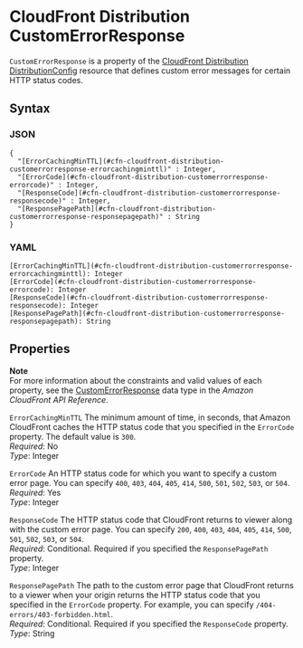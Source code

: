 # CloudFront Distribution CustomErrorResponse<a name="aws-properties-cloudfront-distribution-customerrorresponse"></a>

`CustomErrorResponse` is a property of the [CloudFront Distribution DistributionConfig](aws-properties-cloudfront-distribution-distributionconfig.md) resource that defines custom error messages for certain HTTP status codes\.

## Syntax<a name="w4ab1c21c14d280b5"></a>

### JSON<a name="aws-properties-cloudfront-distribution-customerrorresponse-syntax.json"></a>

```
{
  "[ErrorCachingMinTTL](#cfn-cloudfront-distribution-customerrorresponse-errorcachingminttl)" : Integer,
  "[ErrorCode](#cfn-cloudfront-distribution-customerrorresponse-errorcode)" : Integer,
  "[ResponseCode](#cfn-cloudfront-distribution-customerrorresponse-responsecode)" : Integer,
  "[ResponsePagePath](#cfn-cloudfront-distribution-customerrorresponse-responsepagepath)" : String
}
```

### YAML<a name="aws-properties-cloudfront-distribution-customerrorresponse-syntax.yaml"></a>

```
[ErrorCachingMinTTL](#cfn-cloudfront-distribution-customerrorresponse-errorcachingminttl): Integer
[ErrorCode](#cfn-cloudfront-distribution-customerrorresponse-errorcode): Integer
[ResponseCode](#cfn-cloudfront-distribution-customerrorresponse-responsecode): Integer
[ResponsePagePath](#cfn-cloudfront-distribution-customerrorresponse-responsepagepath): String
```

## Properties<a name="w4ab1c21c14d280b7"></a>

**Note**  
For more information about the constraints and valid values of each property, see the [CustomErrorResponse](https://docs.aws.amazon.com/cloudfront/latest/APIReference/API_CustomErrorResponse.html) data type in the *Amazon CloudFront API Reference*\.

`ErrorCachingMinTTL`  <a name="cfn-cloudfront-distribution-customerrorresponse-errorcachingminttl"></a>
The minimum amount of time, in seconds, that Amazon CloudFront caches the HTTP status code that you specified in the `ErrorCode` property\. The default value is `300`\.  
*Required*: No  
*Type*: Integer

`ErrorCode`  <a name="cfn-cloudfront-distribution-customerrorresponse-errorcode"></a>
An HTTP status code for which you want to specify a custom error page\. You can specify `400`, `403`, `404`, `405`, `414`, `500`, `501`, `502`, `503`, or `504`\.  
*Required*: Yes  
*Type*: Integer

`ResponseCode`  <a name="cfn-cloudfront-distribution-customerrorresponse-responsecode"></a>
The HTTP status code that CloudFront returns to viewer along with the custom error page\. You can specify `200`, `400`, `403`, `404`, `405`, `414`, `500`, `501`, `502`, `503`, or `504`\.  
*Required*: Conditional\. Required if you specified the `ResponsePagePath` property\.  
*Type*: Integer

`ResponsePagePath`  <a name="cfn-cloudfront-distribution-customerrorresponse-responsepagepath"></a>
The path to the custom error page that CloudFront returns to a viewer when your origin returns the HTTP status code that you specified in the `ErrorCode` property\. For example, you can specify `/404-errors/403-forbidden.html`\.  
*Required*: Conditional\. Required if you specified the `ResponseCode` property\.  
*Type*: String